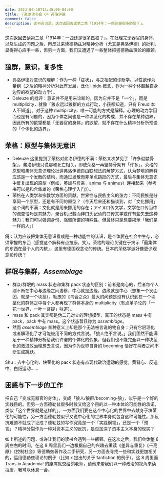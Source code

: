```yaml
---
date: 2023-06-10T13:45:00-04:00
title: 千高原读书会 04 弗洛伊德
comment: false
description: 读书会记录。这次返回去读第二章「1914年：一匹还是很多匹狼？」。
---
```


这次返回去读第二章「1914年：一匹还是很多匹狼？」。在处理完无器官的身体，以及生成的问题之后，再反过来读德勒兹对精神分析（尤其是弗洛伊德）的批判，显得得心应手一些，但另一方面，我们又遭遇了一些整体把握德勒兹理论的瓶颈。

## 狼群，意识，复多性

- 弗洛伊德对意识的理解：作为一种「症状」，与之相配的诊断学。以性欲作为量纲（之后的精神分析对此有发展，泛化 libido 概念，作为一种个体超越自身边界的欲望的动力学）。
- Deleuze 的批评：意识并不是用来诊断的，因为它并不是「一个」，而是 multiplicity，就像「狼永远以狼群的方式行动，小孩都知道，只有 Freud 本人不知道」。对于这种 multiplicity，唯一可能的方式是解释。心理的动力学因而也是有问题的，因为个体之间也是一种块茎化的构成，并不存在某种边界，因此所有的欲望都是「无器官的身体」的欲望，就不存在什么精神分析所预设的「个体化的边界」。

## 荣格：原型与集体无意识

- Deleuze 这里提到了荣格对弗洛伊德的不满：荣格某次梦见了「许多骷髅骨架」，弗洛伊德只说那和死亡相关，即使荣格一再坚持骨架有「许多」。荣格的原型和集体无意识理论批评弗洛伊德自由联想法的解梦方式，认为梦境的解释应该是一个发散的结构，而通过发散而非单点跳跃的方式，最后与集体无意识中反复出现的原型（例如，英雄与母亲，anima 与 animus）连接起来（参考书可以是和合隼雄的《荣格心理学入门》）。
- 荣格在人类学和宗教学方面的贡献。世界性与民族主义的张力：不同民族是分享同一个原型，还是有不同的原型？（今天后来还和猫谈到，对「文化挪用」这个词的不满：文化就是用来挪用的存在；アイヌ口传文学，文学在口传当中的流变恰巧是其魅力，录音机记载而非口头记诵的口传文学或许有些失去这种魅力；我们可以强调身份、强调所谓的特殊性，但最终只是想要揭示「我们是一样的人」）

鸽：认为应该把集体无意识看成是一种功能性的认识，是个体要在社会中生存，必须掌握的东西（感觉这个解释有点拉康，笑）。荣格的理论关键在于揭示「最集体的东西在最个人的内核」，这里有德国观念论的传统。日本的荣格学派好像更少观念论传统？


## 群氓与集群，*Assemblage*

- 群众/群氓的 mass 状态和集群 pack 状态的区别：前者是向心的，后者每个人则不断在中心与边缘之间游移，中心就是边缘，边缘就是中心（想象一个发面团，就是一个块茎）。勒庞的《乌合之众》最大的问题是没有认识到在一个块茎化的群体之中每个人都再现了群体本身的 multiplicity（有点单子论的「一花一世界，一叶一菩提」味道）。
- mass 和 pack 其实都是伪二元对立的理想模型，真正的状态是 mass 中有 pack，pack 中有 mass。这个状态暂且称为 *assemblage*。
- 然而 *assemblage* 某种意义上却是那个无法被言说的物自身：只有它层理化或者解理化了才可能被用不同的方式言说。「狼人绝不言说。」我们固然不能满足于一种精神分析给我们许诺的个体化的假象，但我们也不能完全以一种块茎化的激进政治理想去言说，因为作为世界自身的 becoming 恰好在两者之间不断生成跳跃。

Shu：去中心化的、块茎化的 pack 状态有点现代政治运动的感觉。黄背心、反送中、白纸运动……

## 困惑与下一步的工作

把自己「变成无器官的身体」，变成「狼人/狼群/becoming-狼」，似乎是一个好的实践目的。但另一方面德勒兹很多时候又给这个目的以一种本体论可能性的承诺，类似「这个世界就是这样的」。一方面我们要在这个中心化的世界中去献身于块茎化的可能性，另一方面德勒兹似乎又说中心化的世界本身就包含这种可能性。那反抗难道不就成了证成？德勒兹的写作究竟是一个「实践纲领」，还是一个「预言」？精神分裂作为一种对资本主义的反抗，是否加深了资本主义本身的现实？

如上所述的问题，或许让我们的读书会遇到一些瓶颈。在这次之后，我们会休整 8 周左右的时间，在这 8 周里我们一边根据自己的兴趣去重读《差异与重复》《千高原》《控制社会》等德勒兹著作及二手研究，另一方面去寻找一些和实践更加相关的，运用德勒兹理论的例子（比如 x 提出的关于 fanfiction 的例子）。这 8 周里面 Trans in Academia! 的座席就交给鸽老师，请他来带我们以一种政治的视角来读拉康，我可以休息一会。
